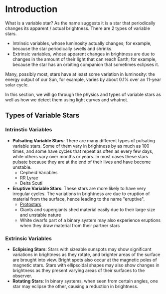 # Introduction

What is a variable star? As the name suggests it is a star that periodically changes its apparent / actual brightness. 
There are 2 types of variable stars.

- Intrinsic variables, whose luminosity actually changes; for example, because the star periodically swells and shrinks.
- Extrinsic variables, whose apparent changes in brightness are due to changes in the amount of their light that can reach Earth; for example, because the star has an orbiting companion that sometimes eclipses it.

Many, possibly most, stars have at least some variation in luminosity: the energy output of our Sun, for example, 
varies by about 0.1% over an 11-year solar cycle.

In this section, we will go through the physics and types of variable stars as well as how we detect them using light curves and whatnot.

## Types of Variable Stars

### Intrinstic Variables
- **Pulsating Variable Stars**: There are many different types of pulsating variable stars. Some of them vary in brightness by as much as 100 times, and some have cycles that repeat as often as every few days, while others vary over months or years. In most cases these stars pulsate because they are at the end of their lives and have become unstable.
    - Cepheid Variables
    - RR Lyrae
    - Delta Scuti
- **Eruptive Variable Stars**: These stars are more likely to have very irregular cycles. The variations in brightness are due to eruption of material from the surface, hence leading to the name "eruptive".  
    - [Protostars](../evolution/the_beginning.md#the-protostar)
    - Giants and supergiants shed material easily due to their large size and unstable nature
    - White dwarfs part of a binary system may also experience eruptions when they draw material from their partner stars

### Extrinsic Variables
- **Eclipising Stars**: Stars with sizeable sunspots may show significant variations in brightness as they rotate, and brighter areas of the surface are brought into view. Bright spots also occur at the magnetic poles of magnetic stars. Stars with ellipsoidal shapes may also show changes in brightness as they present varying areas of their surfaces to the observer.
- **Rotating Stars**: In binary systems, when seen from certain angles, one star may eclipse the other, causing a reduction in brightness.